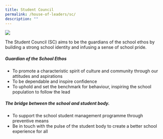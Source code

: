 ```yaml
---
title: Student Council
permalink: /house-of-leaders/sc/
description: ""
---
```

![](/images/House%20of%20Leaders/student%20councillor%20-%202.jpg)

The Student Council (SC) aims to be the guardians of the school ethos by building a strong school identity and infusing a sense of school pride.

##### Guardian of the School Ethos
* To promote a characteristic spirit of culture and community through our attitudes and aspirations
* To be dependable and inspire confidence
* To uphold and set the benchmark for behaviour, inspiring the school population to follow the lead

##### The bridge between the school and student body.
* To support the school student management programme through preventive means
* Be in touch with the pulse of the student body to create a better school experience for all